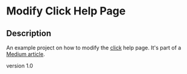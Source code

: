 # Modify Click Help Page #
## Description ##
An example project on how to modify the [click](https://click.palletsprojects.com/en/7.x/) help page.
It's part of a [Medium article](https://medium.com/@DahlitzF/customize-click-help-page-e302a6758d09).

version 1.0